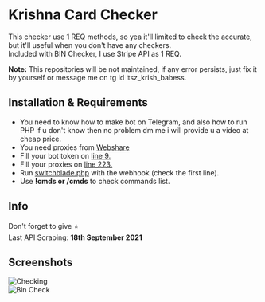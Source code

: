 # Krishna Card Checker
This checker use 1 REQ methods, so yea it'll limited to check the accurate, but it'll useful when you don't have any checkers.  
Included with BIN Checker, I use Stripe API as 1 REQ.
  
**Note:** This repositories will be not maintained, if any error persists, just fix it by yourself or message me on tg id itsz_krish_babess.

## Installation & Requirements
- You need to know how to make bot on Telegram, and also how to run PHP if u don't know  then no problem dm me i will provide u a video at cheap price.
- You need proxies from [Webshare](https://www.webshare.io/)
- Fill your bot token on [line 9.](https://github.com/rizzyneck/switchblade-cc/blob/4e09023a1f4d30a834c0e82848ba891b9df49e8b/switchblade.php#L9)  
- Fill your proxies on [line 223.](https://github.com/rizzyneck/switchblade-cc/blob/4e09023a1f4d30a834c0e82848ba891b9df49e8b/switchblade.php#L223)
- Run [switchblade.php](https://github.com/rizzyneck/switchblade-cc/blob/main/switchblade.php) with the webhook (check the first line).  
- Use **!cmds or /cmds** to check commands list.  

## Info
Don't forget to give ⭐  
Last API Scraping: **18th September 2021**  

## Screenshots
![Checking](https://te.legra.ph/file/266790fc76019eb96ecf0.png)  
![Bin Check](https://te.legra.ph/file/266790fc76019eb96ecf0.png)
